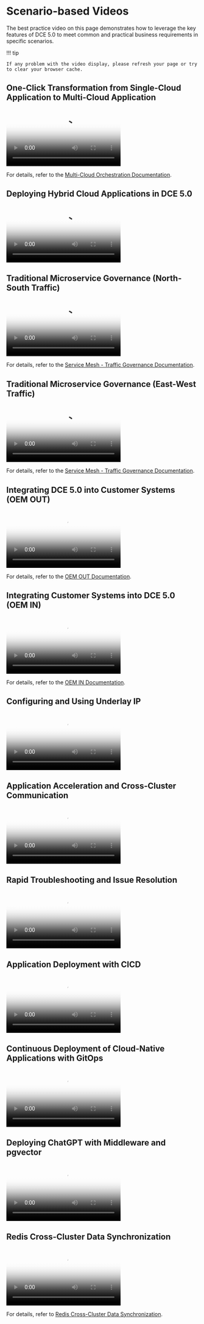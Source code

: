 # Scenario-based Videos

The best practice video on this page demonstrates how to leverage the key features of DCE 5.0
to meet common and practical business requirements in specific scenarios.

!!! tip

    If any problem with the video display, please refresh your page or try to clear your browser cache.

## One-Click Transformation from Single-Cloud Application to Multi-Cloud Application

<div class="responsive-video-container">
<video controls src="https://harbor-test2.cn-sh2.ufileos.com/docs/videos/single-to-multi.mov" preload="metadata" poster="images/single-to-multi.png"></video>
</div>

For details, refer to the [Multi-Cloud Orchestration Documentation](../kairship/intro/index.md).

## Deploying Hybrid Cloud Applications in DCE 5.0

<div class="responsive-video-container">
<video controls src="https://harbor-test2.cn-sh2.ufileos.com/docs/videos/hybridcloud.mov" preload="metadata" poster="images/hybridcloud.png"></video>
</div>

## Traditional Microservice Governance (North-South Traffic)

<div class="responsive-video-container">
<video controls src="https://harbor-test2.cn-sh2.ufileos.com/docs/videos/microservice01.mov" preload="metadata" poster="images/south-north.png"></video>
</div>

For details, refer to the [Service Mesh - Traffic Governance Documentation](../mspider/user-guide/traffic-governance/README.md).

## Traditional Microservice Governance (East-West Traffic)

<div class="responsive-video-container">
<video controls src="https://harbor-test2.cn-sh2.ufileos.com/docs/videos/microservice02.mov" preload="metadata" poster="images/west-east.jpg"></video>
</div>

For details, refer to the [Service Mesh - Traffic Governance Documentation](../mspider/user-guide/traffic-governance/README.md).

## Integrating DCE 5.0 into Customer Systems (OEM OUT)

<div class="responsive-video-container">
<video controls src="https://harbor-test2.cn-sh2.ufileos.com/docs/videos/oem-out.mp4" preload="metadata" poster="images/oem-out.png"></video>
</div>

For details, refer to the [OEM OUT Documentation](../ghippo/best-practice/oem/oem-out.md).

## Integrating Customer Systems into DCE 5.0 (OEM IN)

<div class="responsive-video-container">
<video controls src="https://harbor-test2.cn-sh2.ufileos.com/docs/videos/oemin-istio.mp4" preload="metadata" poster="images/oemin-istio.png"></video>
</div>

For details, refer to the [OEM IN Documentation](../ghippo/best-practice/oem/oem-in.md).

## Configuring and Using Underlay IP

<div class="responsive-video-container">
<video controls src="https://harbor-test2.cn-sh2.ufileos.com/docs/videos/underlay-ip.mp4" preload="metadata" poster="images/underlay-ip.png"></video>
</div>

## Application Acceleration and Cross-Cluster Communication

<div class="responsive-video-container">
<video controls src="https://harbor-test2.cn-sh2.ufileos.com/docs/videos/network-cross-cluster.mp4" preload="metadata" poster="images/network-cross-cluster.png"></video>
</div>

## Rapid Troubleshooting and Issue Resolution

<div class="responsive-video-container">
<video controls src="https://harbor-test2.cn-sh2.ufileos.com/docs/videos/insight.mp4" preload="metadata" poster="images/insight.png"></video>
</div>

## Application Deployment with CICD

<div class="responsive-video-container">
<video controls src="https://harbor-test2.cn-sh2.ufileos.com/docs/videos/app-release.mp4" preload="metadata" poster="images/amamba-app-release.png"></video>
</div>

## Continuous Deployment of Cloud-Native Applications with GitOps

<div class="responsive-video-container">
<video controls src="https://harbor-test2.cn-sh2.ufileos.com/docs/videos/gitops.mp4" preload="metadata" poster="images/gitops.png"></video>
</div>

## Deploying ChatGPT with Middleware and pgvector

<div class="responsive-video-container">
<video controls src="https://harbor-test2.cn-sh2.ufileos.com/docs/videos/pgvector.mp4" preload="metadata" poster="images/pgvector.png"></video>
</div>

## Redis Cross-Cluster Data Synchronization

<div class="responsive-video-container">
<video controls src="https://harbor-test2.cn-sh2.ufileos.com/docs/videos/redis-sync.mp4" preload="metadata" poster="images/redis-sync.png"></video>
</div>

For details, refer to [Redis Cross-Cluster Data Synchronization](../middleware/redis/best-practice/index.md).
